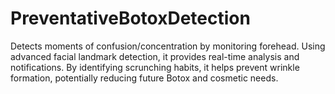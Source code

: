 # PreventativeBotoxDetection
Detects moments of confusion/concentration by monitoring forehead. Using advanced facial landmark detection, it provides real-time analysis and notifications. By identifying scrunching habits, it helps prevent wrinkle formation, potentially reducing future Botox and cosmetic needs.
